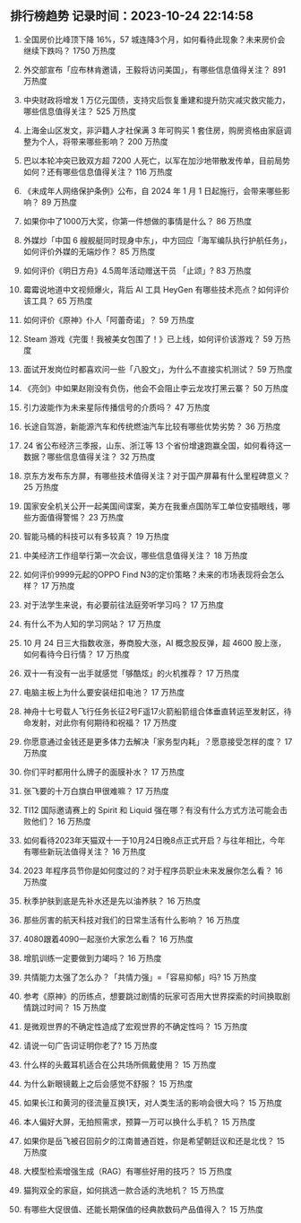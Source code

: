
## 排行榜趋势 记录时间：2023-10-24 22:14:58
  
  1. 全国房价比峰顶下降 16%，57 城连降3个月，如何看待此现象？未来房价会继续下跌吗？ 1750 万热度
    
  2. 外交部宣布「应布林肯邀请，王毅将访问美国」，有哪些信息值得关注？ 891 万热度
    
  3. 中央财政将增发 1 万亿元国债，支持灾后恢复重建和提升防灾减灾救灾能力，哪些信息值得关注？ 525 万热度
    
  4. 上海金山区发文，非沪籍人才社保满 3 年可购买 1 套住房，购房资格由家庭调整为个人，将带来哪些影响？ 200 万热度
    
  5. 巴以本轮冲突已致双方超 7200 人死亡，以军在加沙地带散发传单，目前局势如何？还有哪些信息值得关注？ 116 万热度
    
  6. 《未成年人网络保护条例》公布，自 2024 年 1 月 1 日起施行，会带来哪些影响？ 89 万热度
    
  7. 如果你中了1000万大奖，你第一件想做的事情是什么？ 86 万热度
    
  8. 外媒炒「中国 6 艘舰艇同时现身中东」，中方回应「海军编队执行护航任务」，如何评价外媒的无端炒作？ 85 万热度
    
  9. 如何评价《明日方舟》4.5周年活动赠送干员 「止颂」? 83 万热度
    
  10. 霉霉说地道中文视频爆火，背后 AI 工具 HeyGen 有哪些技术亮点？如何评价该工具？ 65 万热度
    
  11. 如何评价《原神》仆人「阿蕾奇诺」？ 59 万热度
    
  12. Steam 游戏《完蛋！我被美女包围了！》已上线，如何评价该游戏？ 59 万热度
    
  13. 面试开发岗位时都喜欢问一些「八股文」，为什么不直接实机测试？ 59 万热度
    
  14. 《亮剑》中如果赵刚没有负伤，他会不会阻止李云龙攻打黑云寨？ 50 万热度
    
  15. 引力波能作为未来星际传播信号的介质吗？ 47 万热度
    
  16. 长途自驾游，新能源汽车和传统燃油汽车比较有哪些优势劣势？ 36 万热度
    
  17. 24 省公布经济三季报，山东、浙江等 13 个省份增速跑赢全国，如何看待这一数据？哪些信息值得关注？ 32 万热度
    
  18. 京东方发布东方屏，有哪些技术值得关注？对于国产屏幕有什么里程碑意义？ 25 万热度
    
  19. 国家安全机关公开一起美国间谍案，美方在我重点国防军工单位安插眼线，哪些方面值得警惕？ 23 万热度
    
  20. 智能马桶的科技可以有多较真？ 19 万热度
    
  21. 中美经济工作组举行第一次会议，哪些信息值得关注？ 18 万热度
    
  22. 如何评价9999元起的OPPO Find N3的定价策略？未来的市场表现将会怎么样？ 17 万热度
    
  23. 对于法学生来说，有必要前往法庭旁听学习吗？ 17 万热度
    
  24. 有什么不为人知的学习网站？ 17 万热度
    
  25. 10 月 24 日三大指数收涨，券商股大涨，AI 概念股反弹，超 4600 股上涨，如何看待今日行情？ 17 万热度
    
  26. 双十一有没有一出手就感觉「够酷炫」的火机推荐？ 17 万热度
    
  27. 电脑主板上为什么要安装纽扣电池？ 17 万热度
    
  28. 神舟十七号载人飞行任务长征2号F遥17火箭船箭组合体垂直转运至发射区，待命发射，对此你有何期待和祝福？ 17 万热度
    
  29. 你愿意通过金钱还是更多体力去解决「家务型内耗」？愿意接受怎样的度？ 17 万热度
    
  30. 你们平时都用什么牌子的面膜补水？ 17 万热度
    
  31. 张飞要的十万白旗白甲很难嘛？ 17 万热度
    
  32. TI12 国际邀请赛上的 Spirit 和 Liquid 强在哪？有没有什么方式方法可能会击败他们？ 16 万热度
    
  33. 如何看待2023年天猫双十一于10月24日晚8点正式开启？与往年相比，今年有哪些新玩法值得关注？ 16 万热度
    
  34. 2023 年程序员节你是如何度过的？对于程序员职业未来发展你怎么看？ 16 万热度
    
  35. 秋季护肤到底是先补水还是先以油养肤？ 16 万热度
    
  36. 那些厉害的航天科技对我们的日常生活有什么影响？ 16 万热度
    
  37. 4080跟着4090一起涨价大家怎么看？ 16 万热度
    
  38. 增肌训练一定要做到力竭吗？ 16 万热度
    
  39. 共情能力太强了怎么办？「共情力强」=「容易抑郁」吗? 15 万热度
    
  40. 参考《原神》的历练点，想要跳过剧情的玩家可否用大世界探索的时间换取剧情跳过时间？ 15 万热度
    
  41. 是微观世界的不确定性造成了宏观世界的不确定性吗？ 15 万热度
    
  42. 请说一句广告词证明你老了? 15 万热度
    
  43. 什么样的头戴耳机适合在公共场所佩戴使用？ 15 万热度
    
  44. 为什么新眼镜戴上之后会感觉不舒服？ 15 万热度
    
  45. 如果长江和黄河的径流量互换1天，对人类生活的影响会很大吗？ 15 万热度
    
  46. 本人偏好大屏，无拍照需求，预算一万可以换什么手机？ 15 万热度
    
  47. 如果你是岳飞被召回前夕的江南普通百姓，你是希望朝廷议和还是北伐？ 15 万热度
    
  48. 大模型检索增强生成（RAG）有哪些好用的技巧？ 15 万热度
    
  49. 猫狗双全的家庭，如何挑选一款合适的洗地机？ 15 万热度
    
  50. 有哪些大促很值、还能长期保值的经典款数码产品值得入？ 15 万热度
    